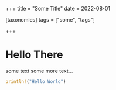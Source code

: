 +++
title = "Some Title"
date = 2022-08-01

[taxonomies]
tags = ["some", "tags"]

+++


# Hello There

some text
some more text...

```rust
println!("Hello World")
```